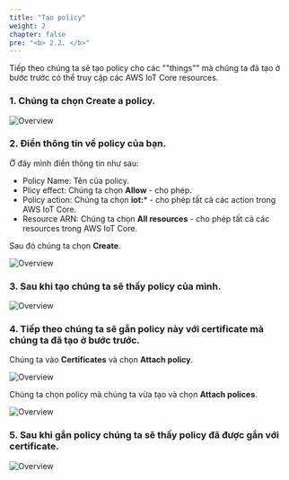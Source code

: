 ```yaml
---
title: "Tạo policy"
weight: 2
chapter: false
pre: "<b> 2.2. </b>"
---
```


Tiếp theo chúng ta sẽ tạo policy cho các ""things"" mà chúng ta đã tạo ở bước trước có thể truy cập các AWS IoT Core resources.

### 1. Chúng ta chọn **Create a policy**.

![Overview](/fcj-ss2-workshop-003/images/17.png)

### 2. Điền thông tin về policy của bạn.

Ở đây mình điền thông tin như sau:

- Policy Name: Tên của policy.
- Plicy effect: Chúng ta chọn **Allow** - cho phép.
- Policy action: Chúng ta chọn **iot:*** - cho phép tất cả các action trong AWS IoT Core.
- Resource ARN: Chúng ta chọn **All resources** - cho phép tất cả các resources trong AWS IoT Core.

Sau đó chúng ta chọn **Create**.

![Overview](/fcj-ss2-workshop-003/images/18.png)

### 3. Sau khi tạo chúng ta sẽ thấy policy của mình.

![Overview](/fcj-ss2-workshop-003/images/19.png)

### 4. Tiếp theo chúng ta sẽ gắn policy này với certificate mà chúng ta đã tạo ở bước trước.

Chúng ta vào **Certificates** và chọn **Attach policy**.

![Overview](/fcj-ss2-workshop-003/images/20.png)

Chúng ta chọn policy mà chúng ta vừa tạo và chọn **Attach polices**.

![Overview](/fcj-ss2-workshop-003/images/21.png)

### 5. Sau khi gắn policy chúng ta sẽ thấy policy đã được gắn với certificate.

![Overview](/fcj-ss2-workshop-003/images/22.png)

